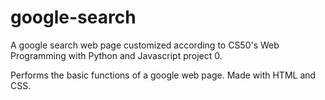 # google-search
A google search web page customized according to CS50's Web Programming with Python and Javascript project 0.

Performs the basic functions of a google web page. Made with HTML and CSS.
